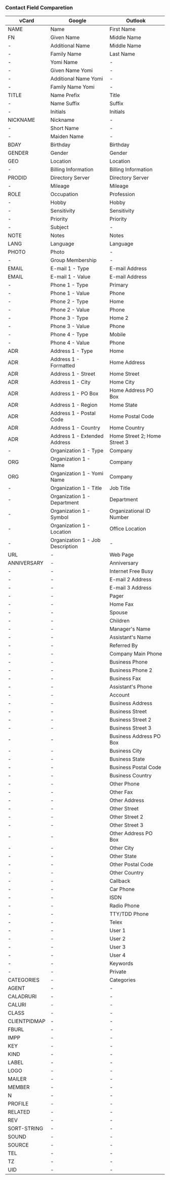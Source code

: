 ### Contact Field Comparetion

|vCard|Google|Outlook|
|-----|------|-------|
|NAME|Name|First Name|
|FN|Given Name|Middle Name|
|-|Additional Name|Middle Name|
|-|Family Name|Last Name|
|-|Yomi Name|-|
|-|Given Name Yomi|-|
|-|Additional Name Yomi|-|
|-|Family Name Yomi|-|
|TITLE|Name Prefix|Title|
|-|Name Suffix|Suffix|
|-|Initials|Initials|
|NICKNAME|Nickname|-|
|-|Short Name|-|
|-|Maiden Name|-|
|BDAY|Birthday|Birthday|
|GENDER|Gender|Gender|
|GEO|Location|Location|
|-|Billing Information|Billing Information|
|PRODID|Directory Server|Directory Server|
|-|Mileage|Mileage|
|ROLE|Occupation|Profession|
|-|Hobby|Hobby|
|-|Sensitivity|Sensitivity|
|-|Priority|Priority|
|-|Subject|-|
|NOTE|Notes|Notes|
|LANG|Language|Language|
|PHOTO|Photo|-|
|-|Group Membership|-|
|EMAIL|E-mail 1 - Type|E-mail Address|
|EMAIL|E-mail 1 - Value|E-mail Address|
|-|Phone 1 - Type|Primary|
|-|Phone 1 - Value|Phone|
|-|Phone 2 - Type|Home|
|-|Phone 2 - Value|Phone|
|-|Phone 3 - Type|Home 2|
|-|Phone 3 - Value|Phone|
|-|Phone 4 - Type|Mobile|
|-|Phone 4 - Value|Phone|
|ADR|Address 1 - Type|Home|
|ADR|Address 1 - Formatted|Home Address|
|ADR|Address 1 - Street|Home Street|
|ADR|Address 1 - City|Home City|
|ADR|Address 1 - PO Box|Home Address PO Box|
|ADR|Address 1 - Region|Home State|
|ADR|Address 1 - Postal Code|Home Postal Code|
|ADR|Address 1 - Country|Home Country|
|ADR|Address 1 - Extended Address|Home Street 2; Home Street 3|
|-|Organization 1 - Type|Company|
|ORG|Organization 1 - Name|Company|
|ORG|Organization 1 - Yomi Name|Company|
|-|Organization 1 - Title|Job Title|
|-|Organization 1 - Department|Department|
|-|Organization 1 - Symbol|Organizational ID Number|
|-|Organization 1 - Location|Office Location|
|-|Organization 1 - Job Description|-|
|URL|-|Web Page|
|ANNIVERSARY|-|Anniversary|
|-|-|Internet Free Busy|
|-|-|E-mail 2 Address|
|-|-|E-mail 3 Address|
|-|-|Pager|
|-|-|Home Fax |
|-|-|Spouse|
|-|-|Children|
|-|-|Manager's Name|
|-|-|Assistant's Name|
|-|-|Referred By|
|-|-|Company Main Phone|
|-|-|Business Phone|
|-|-|Business Phone 2|
|-|-|Business Fax|
|-|-|Assistant's Phone|
|-|-|Account|
|-|-|Business Address|
|-|-|Business Street|
|-|-|Business Street 2|
|-|-|Business Street 3|
|-|-|Business Address PO Box|
|-|-|Business City|
|-|-|Business State|
|-|-|Business Postal Code|
|-|-|Business Country|
|-|-|Other Phone|
|-|-|Other Fax|
|-|-|Other Address|
|-|-|Other Street|
|-|-|Other Street 2|
|-|-|Other Street 3|
|-|-|Other Address PO Box|
|-|-|Other City|
|-|-|Other State|
|-|-|Other Postal Code|
|-|-|Other Country|
|-|-|Callback|
|-|-|Car Phone|
|-|-|ISDN|
|-|-|Radio Phone|
|-|-|TTY/TDD Phone|
|-|-|Telex|
|-|-|User 1|
|-|-|User 2|
|-|-|User 3|
|-|-|User 4|
|-|-|Keywords|
|-|-|Private|
|CATEGORIES|-|Categories|
|AGENT|-|-|
|CALADRURI|-|-|
|CALURI|-|-|
|CLASS|-|-|
|CLIENTPIDMAP|-|-|
|FBURL|-|-|
|IMPP|-|-|
|KEY|-|-|
|KIND|-|-|
|LABEL|-|-|
|LOGO|-|-|
|MAILER|-|-|
|MEMBER|-|-|
|N|-|-|
|PROFILE|-|-|
|RELATED|-|-|
|REV|-|-|
|SORT-STRING|-|-|
|SOUND|-|-|
|SOURCE|-|-|
|TEL|-|-|
|TZ|-|-|
|UID|-|-|

